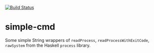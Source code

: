 [![Build Status](https://travis-ci.org/juhp/simple-cmd.png)](https://travis-ci.org/juhp/simple-cmd)

# simple-cmd

Some simple String wrappers of `readProcess`, `readProcessWithExitCode`, `rawSystem` from the Haskell `process` library.

